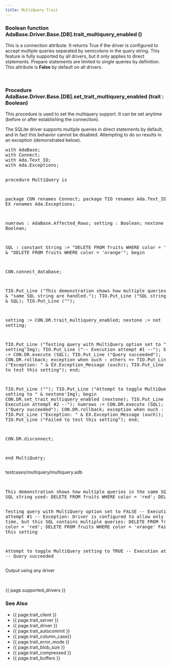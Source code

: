 ```yaml
---
title: MultiQuery Trait
---
```


<div class="leftside">
<h3>Boolean function<br/>
AdaBase.Driver.Base.[DB].trait_multiquery_enabled ()</h3>
<p>This is a connection attribute.  It returns True if the driver is
configured to accept multiple queries separated by semicolons in the
query string.  This feature is fully supported by all drivers, but it
only applies to direct statements.  Prepare statements are limited to
single queries by definition.  This attribute is <b>False</b> by
default on all drivers.
</p>
<br/>
<h3>Procedure<br/>
AdaBase.Driver.Base.[DB].set_trait_multiquery_enabled (trait : Boolean)</h3>
<p>This procedure is used to set the multiquery support.  It can be set
anytime (before or after establishing the connection).</p>
<p>
The SQLite driver supports multiple queries in direct statements by
default, and in fact this behavior cannot be disabled.  Attempting to do
so results in an exception (demonstrated below).
</p>
<pre class="code">
with AdaBase;
with Connect;
with Ada.Text_IO;
with Ada.Exceptions;

procedure MultiQuery is

   package CON renames Connect;
   package TIO renames Ada.Text_IO;
   package EX  renames Ada.Exceptions;

   numrows : AdaBase.Affected_Rows;
   setting : Boolean;
   nextone : Boolean;

   SQL : constant String :=
         "DELETE FROM fruits WHERE color = 'red'; " &
         "DELETE FROM fruits WHERE color = 'orange'";
begin

   CON.connect_database;

   TIO.Put_Line ("This demonstration shows how multiple queries in the " &
                 "same SQL string are handled.");
   TIO.Put_Line ("SQL string used: " & SQL);
   TIO.Put_Line ("");

   setting := CON.DR.trait_multiquery_enabled;
   nextone := not setting;

   TIO.Put_Line ("Testing query with MultiQuery option set to " & setting'Img);
   TIO.Put_Line ("--  Execution attempt #1  --");
   begin
      numrows := CON.DR.execute (SQL);
      TIO.Put_Line ("Query succeeded");
      CON.DR.rollback;
   exception
      when ouch : others =>
         TIO.Put_Line ("Exception: " & EX.Exception_Message (ouch));
         TIO.Put_Line ("Failed to test this setting");
   end;

   TIO.Put_Line ("");
   TIO.Put_Line ("Attempt to toggle MultiQuery setting to " & nextone'Img);
   begin
      CON.DR.set_trait_multiquery_enabled (nextone);
      TIO.Put_Line ("--  Execution attempt #2  --");
      numrows := CON.DR.execute (SQL);
      TIO.Put_Line ("Query succeeded");
      CON.DR.rollback;
   exception
      when ouch : others =>
         TIO.Put_Line ("Exception: " & EX.Exception_Message (ouch));
         TIO.Put_Line ("Failed to test this setting");
   end;

   CON.DR.disconnect;

end MultiQuery;
</pre>
<p class="caption">testcases/multiquery/multiquery.adb</p>
<br/>
<pre class="output">
This demonstration shows how multiple queries in the same SQL string are handled.
SQL string used: DELETE FROM fruits WHERE color = 'red'; DELETE FROM fruits WHERE color = 'orange'

Testing query with MultiQuery option set to FALSE
--  Execution attempt #1  --
Exception: Driver is configured to allow only one query at time, but this SQL contains multiple queries: DELETE FROM fruits WHERE color = 'red'; DELETE FROM fruits WHERE color = 'orange'
Failed to test this setting

Attempt to toggle MultiQuery setting to TRUE
--  Execution attempt #2  --
Query succeeded
</pre>
<p class="caption">Output using any driver</p>

<br/>
<p>{{ page.supported_drivers }}</p>
</div>
<div class="sidenav">
  <h3>See Also</h3>
  <ul>
    <li>{{ page.trait_client }}</li>
    <li>{{ page.trait_server }}</li>
    <li>{{ page.trait_driver }}</li>
    <li>{{ page.trait_autocommit }}</li>
    <li>{{ page.trait_column_case}}</li>
    <li>{{ page.trait_error_mode }}</li>
    <li>{{ page.trait_blob_size }}</li>
    <li>{{ page.trait_compressed }}</li>
    <li>{{ page.trait_buffers }}</li>
  </ul>
</div>
